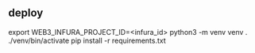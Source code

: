 
## deploy

export WEB3_INFURA_PROJECT_ID=<infura_id>
python3 -m venv venv
. ./venv/bin/activate
pip install -r requirements.txt



